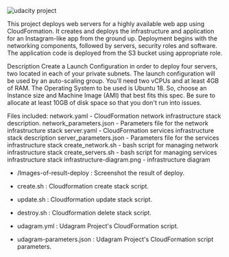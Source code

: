 
![udacity project](https://github.com/ascharle/deployhighavailabilityapp/assets/17343915/3e6e412a-daaa-442d-bd76-49a570ffa360)

This project deploys web servers for a highly available web app using CloudFormation. It creates and deploys the infrastructure and application for an Instagram-like app from the ground up. Deployment begins with the networking components, followed by servers, security roles and software. The application code is deployed from the S3 bucket using appropriate role.

Description Create a Launch Configuration in order to deploy four servers, two located in each of your private subnets. The launch configuration will be used by an auto-scaling group. You'll need two vCPUs and at least 4GB of RAM. The Operating System to be used is Ubuntu 18. So, choose an Instance size and Machine Image (AMI) that best fits this spec. Be sure to allocate at least 10GB of disk space so that you don't run into issues.

Files included: network.yaml - CloudFormation network infrastructure stack description. network_parameters.json - Parameters file for the network infrastructure stack server.yaml - CloudFormation services infrastructure stack description server_parameters.json - Parameters file for the services infrastructure stack create_network.sh - bash script for managing network infrastructure stack create_servers.sh - bash script for managing services infrastructure stack infrastructure-diagram.png - infrastructure diagram


* /Images-of-result-deploy : Screenshot the result of deploy.

* create.sh : Cloudformation create stack script. 
* update.sh : Cloudformation update stack script.
* destroy.sh : Cloudformation delete stack script.
* udagram.yml : Udagram Project's CloudFormation script.
* udagram-parameters.json : Udagram Project's CloudFormation script parameters.
